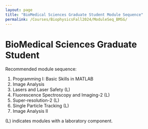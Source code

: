 ```yaml
---
layout: page
title: "BioMedical Sciences Graduate Student Module Sequence"
permalink: /Courses/BiophysicsFall2024/ModuleSeq_BMSG/
---
```


# BioMedical Sciences Graduate Student

Recommended module sequence:

1. Programming I: Basic Skills in MATLAB
2. Image Analysis
3. Lasers and Laser Safety (L)
4. Fluorescence Spectroscopy and Imaging-2 (L)
5. Super-resolution-2 (L)
6. Single Particle Tracking (L)
7. Image Analysis II

(L) indicates modules with a laboratory component.
